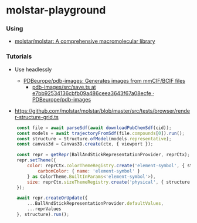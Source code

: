 molstar-playground
==================
### Using
- [molstar/molstar: A comprehensive macromolecular library](https://github.com/molstar/molstar)

### Tutorials
- Use headlessly
  - [PDBeurope/pdb-images: Generates images from mmCIF/BCIF files](https://github.com/PDBeurope/pdb-images)
    - [pdb-images/src/save.ts at e7bb92534136cbfb09a486ceea3643f67a08ecfe · PDBeurope/pdb-images](https://github.com/PDBeurope/pdb-images/blob/e7bb92534136cbfb09a486ceea3643f67a08ecfe/src/save.ts#L9)

- https://github.com/molstar/molstar/blob/master/src/tests/browser/render-structure-grid.ts
```js
    const file = await parseSdf(await downloadPubChemSdf(cid));
    const models = await trajectoryFromSdf(file.compounds[0]).run();
    const structure = Structure.ofModel(models.representative);
    const canvas3d = Canvas3D.create(ctx, { viewport });

    const repr = getRepr(BallAndStickRepresentationProvider, reprCtx);
    repr.setTheme({
        color: reprCtx.colorThemeRegistry.create('element-symbol', { structure }, {
            carbonColor: { name: 'element-symbol' }
        } as ColorTheme.BuiltInParams<'element-symbol'>),
        size: reprCtx.sizeThemeRegistry.create('physical', { structure })
    });

    await repr.createOrUpdate({
        ...BallAndStickRepresentationProvider.defaultValues,
        ...reprValues
    }, structure).run();
```
